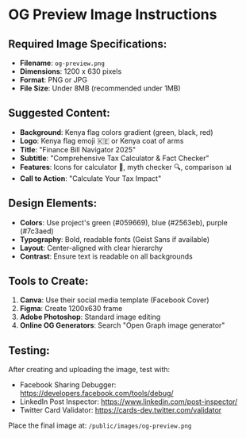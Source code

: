 # OG Preview Image Instructions

## Required Image Specifications:
- **Filename**: `og-preview.png`
- **Dimensions**: 1200 x 630 pixels
- **Format**: PNG or JPG
- **File Size**: Under 8MB (recommended under 1MB)

## Suggested Content:
- **Background**: Kenya flag colors gradient (green, black, red)
- **Logo**: Kenya flag emoji 🇰🇪 or Kenya coat of arms
- **Title**: "Finance Bill Navigator 2025"
- **Subtitle**: "Comprehensive Tax Calculator & Fact Checker"
- **Features**: Icons for calculator 🧮, myth checker 🔍, comparison 📊
- **Call to Action**: "Calculate Your Tax Impact"

## Design Elements:
- **Colors**: Use project's green (#059669), blue (#2563eb), purple (#7c3aed)
- **Typography**: Bold, readable fonts (Geist Sans if available)
- **Layout**: Center-aligned with clear hierarchy
- **Contrast**: Ensure text is readable on all backgrounds

## Tools to Create:
1. **Canva**: Use their social media template (Facebook Cover)
2. **Figma**: Create 1200x630 frame
3. **Adobe Photoshop**: Standard image editing
4. **Online OG Generators**: Search "Open Graph image generator"

## Testing:
After creating and uploading the image, test with:
- Facebook Sharing Debugger: https://developers.facebook.com/tools/debug/
- LinkedIn Post Inspector: https://www.linkedin.com/post-inspector/
- Twitter Card Validator: https://cards-dev.twitter.com/validator

Place the final image at: `/public/images/og-preview.png`